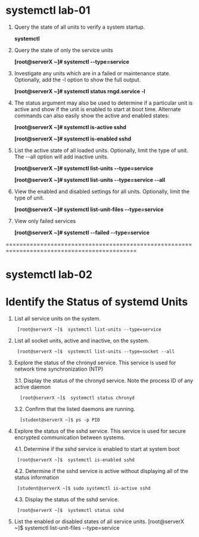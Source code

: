 # systemctl lab-01
1. Query the state of all units to verify a system startup.

    **systemctl**

2. Query the state of only the service units

   **[root@serverX ~]# systemctl --type=service**
   
3. Investigate any units which are in a failed or maintenance state. Optionally, add the -l option to show the full output.


    **[root@serverX ~]# systemctl status rngd.service -l**

4. The status argument may also be used to determine if a particular unit is active and show if the unit is enabled to start at boot time. Alternate commands can also easily show the active and enabled states:


    **[root@serverX ~]# systemctl is-active sshd**
    
    **[root@serverX ~]# systemctl is-enabled sshd**
    
    
5. List the active state of all loaded units. Optionally, limit the type of unit. The --all option will add inactive units.


   **[root@serverX ~]# systemctl list-units --type=service**
   
   **[root@serverX ~]# systemctl list-units --type=service --all**
    
    
 6. View the enabled and disabled settings for all units. Optionally, limit the type of unit.


     **[root@serverX ~]# systemctl list-unit-files --type=service**
   
 7. View only failed services


     **[root@serverX ~]# systemctl --failed --type=service**

============================================================================================

# systemctl lab-02

# Identify the Status of systemd Units

1.  List all service units on the system.

         [root@serverX ~]$  systemctl list-units --type=service
   
2.  List all socket units, active and inactive, on the system.

         [root@serverX ~]$  systemctl list-units --type=socket --all
    
3. Explore the status of the chronyd service. This service is used for network time synchronization (NTP)

   3.1.  Display the status of the chronyd service. Note the process ID of any active daemon


         [root@serverX ~]$  systemctl status chronyd
         
    3.2. Confirm that the listed daemons are running.


         [student@serverX ~]$ ps -p PID
         
 4. Explore the status of the sshd service. This service is used for secure encrypted communication between systems.
 
    4.1. Determine if the sshd service is enabled to start at system boot


         [root@serverX ~]$  systemctl is-enabled sshd
         
    4.2. Determine if the sshd service is active without displaying all of the status information


         [student@serverX ~]$ sudo systemctl is-active sshd
         
         
    4.3. Display the status of the sshd service.


         [root@serverX ~]$  systemctl status sshd
         
 5. List the enabled or disabled states of all service units.
         [root@serverX ~]$  systemctl list-unit-files --type=service

    
     


         
    
  
 

